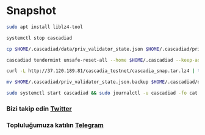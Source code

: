 # Snapshot

```bash
sudo apt install liblz4-tool

systemctl stop cascadiad

cp $HOME/.cascadiad/data/priv_validator_state.json $HOME/.cascadiad/priv_validator_state.json.backup

cascadiad tendermint unsafe-reset-all --home $HOME/.cascadiad --keep-addr-book

curl -L http://37.120.189.81/cascadia_testnet/cascadia_snap.tar.lz4 | tar -I lz4 -xf - -C /.cascadiad

mv $HOME/.cascadiad/priv_validator_state.json.backup $HOME/.cascadiad/data/priv_validator_state.json

sudo systemctl start cascadiad && sudo journalctl -u cascadiad -fo cat
```
### Bizi takip edin [Twitter](https://twitter.com/corenodeHQ)
### Topluluğumuza katılın [Telegram](https://t.me/corenodechat)
